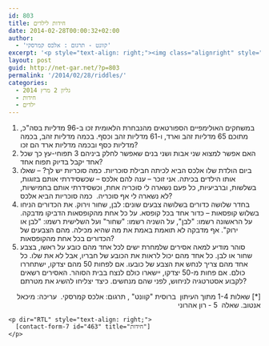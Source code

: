 ```yaml
---
id: 803
title: חידות לילדים
date: 2014-02-28T00:00:32+02:00
author:
  - 'קוונט - תרגום : אלכס קמרסקי'
excerpt: '<p style="text-align: right;"><img class="alignright" style="border: 0px;" alt="Квант" src="http://kvant.mccme.ru/pic/logo_sh.gif" width="94" height="45" border="0" />מגוון חידות מתמטיות לילדים לחידוד המחשבה :) .</p>'
layout: post
guid: http://net-gar.net/?p=803
permalink: '/2014/02/28/riddles/'
categories:
  - גליון 2 מרץ 2014
  - חידות
  - ילדים
---
```

  1. במשחקים האולימפיים הספורטאים מהנבחרת הלאומית זכו ב-96 מדליות בסה"כ, מתוכם 65 מדליות זהב וארד, ו-61 מדליות זהב וכסף. בכמה מדליות זהב, בכמה מדליות כסף ובכמה מדליות ארד הם זכו?
  2. האם אפשר למצוא שני אבות ושני בנים שאפשר לחלק ביניהם 3 תפוחי-עץ כך שכל אחד יקבל בדיוק תפוח אחד?
  3. ביום הולדת שלו אלכס הביא לכיתה חבילת סוכריות. כמה סוכריות יש לך? – שאלו אותו הילדים בכיתה. אני זוכר – ענה להם אלכס – שכשסידרתי אותם בזוגות, בשלשות, וברביעיות, כל פעם נשארה לי סוכריה אחת, וכשסידרתי אותם בחמישיות, לא נשארה לי אף סוכריה.  כמה סוכריות הביא אלכס?
  4. בחדר שלושה כדורים בשלושה צבעים שונים: לבן, שחור וירוק. את הכדורים הניחו בשלוש קופסאות – כדור אחד בכל קופסא. על כל אחת מהקופסאות הדביקו מדבקה. על הראשונה רשמו: "לבן", על השניה רשמו: "שחור" ועל השלישית רשמו: "לבן או ירוק". אף מדבקה לא תואמת באמת את מה שהיא מכילה. מהם הצבעים של הכדורים בכל אחת מהקופסאות?
  5. סוהר מודיע למאה אסירים שלמחרת ישים לכל אחד מהם כובע על ראשו, בצבע שחור או לבן. כל אחד מהם יכול לראות את הכובע של חבריו, אבל לא את שלו. כל אחד מהם צריך לנחש את הצבע של כובעו. אם לפחות 50 מהם יצדקו, ישתחררו כולם. אם פחות מ-50 יצדקו, יישארו כולם לנצח בבית הסוהר. האסירים רשאים לקבוע אסטרטגיה לניחוש, לפני שהם מנחשים. כיצד יצליחו להשיג את מטרתם?

<div>
  <div>
    <p dir="RTL" style="text-align: right;">
      [*] שאלות 1-4 מתוך העיתון  ברוסית "קוונט" , תרגום: אלכס קמרסקי.  עריכה: מיכאל אנטוב. שאלה  5 - רון אהרוני
    </p>
    
    <p dir="RTL" style="text-align: right;">
      [contact-form-7 id="463" title="חידות"]
    </p>
  </div>
</div>